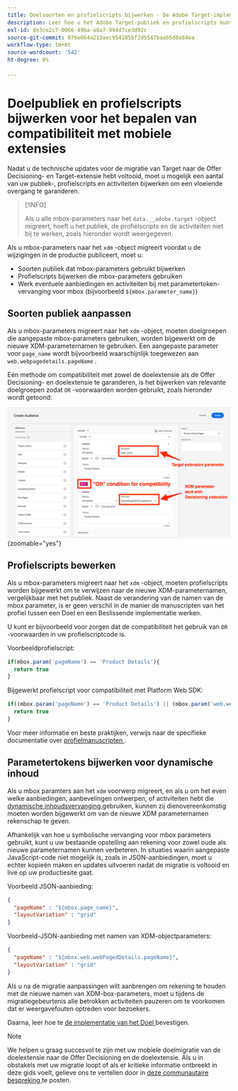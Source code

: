 ```yaml
---
title: Doelsoorten en profielscripts bijwerken - De Adobe Target-implementatie in uw mobiele app migreren naar de Offer Decisioning- en Target-extensie
description: Leer hoe u het Adobe Target-publiek en profielscripts kunt bijwerken voor compatibiliteit met de extensie Offer Decisioning en Target.
exl-id: de3ce2c7-0066-496a-a8a7-994d7ce3d92c
source-git-commit: 876e664a213aec954105bf2d5547baab5d8a84ea
workflow-type: tm+mt
source-wordcount: '542'
ht-degree: 0%

---
```


# Doelpubliek en profielscripts bijwerken voor het bepalen van compatibiliteit met mobiele extensies


Nadat u de technische updates voor de migratie van Target naar de Offer Decisioning- en Target-extensie hebt voltooid, moet u mogelijk een aantal van uw publiek-, profielscripts en activiteiten bijwerken om een vloeiende overgang te garanderen.

>[!INFO]
>
>Als u alle mbox-parameters naar het `data.__adobe.target` -object migreert, hoeft u het publiek, de profielscripts en de activiteiten niet bij te werken, zoals hieronder wordt weergegeven.


Als u mbox-parameters naar het `xdm` -object migreert voordat u de wijzigingen in de productie publiceert, moet u:

* Soorten publiek dat mbox-parameters gebruikt bijwerken
* Profielscripts bijwerken die mbox-parameters gebruiken
* Werk eventuele aanbiedingen en activiteiten bij met parametertoken-vervanging voor mbox (bijvoorbeeld `${mbox.parameter_name}`)

## Soorten publiek aanpassen

Als u mbox-parameters migreert naar het `xdm` -object, moeten doelgroepen die aangepaste mbox-parameters gebruiken, worden bijgewerkt om de nieuwe XDM-parameternamen te gebruiken. Een aangepaste parameter voor `page_name` wordt bijvoorbeeld waarschijnlijk toegewezen aan `web.webpagedetails.pageName` .

Eén methode om compatibiliteit met zowel de doelextensie als de Offer Decisioning- en doelextensie te garanderen, is het bijwerken van relevante doelgroepen zodat `OR` -voorwaarden worden gebruikt, zoals hieronder wordt getoond:

![ hoe te om update een publiek van het Doel voor Offer Decisioning en de uitbreidingsverenigbaarheid van het Doel te bekijken ](assets/target-audience-update.png){zoomable="yes"}

## Profielscripts bewerken

Als u mbox-parameters migreert naar het `xdm` -object, moeten profielscripts worden bijgewerkt om te verwijzen naar de nieuwe XDM-parameternamen, vergelijkbaar met het publiek. Naast de verandering van de namen van de mbox parameter, is er geen verschil in de manier de manuscripten van het profiel tussen een Doel en een Beslissende implementatie werken.

U kunt er bijvoorbeeld voor zorgen dat de compatibiliteit het gebruik van `OR` -voorwaarden in uw profielscriptcode is.

Voorbeeldprofielscript:

```Javascript
if(mbox.param('pageName') == 'Product Details'){
  return true
}
```

Bijgewerkt profielscript voor compatibiliteit met Platform Web SDK:

```Javascript
if((mbox.param('pageName') == 'Product Details') || (mbox.param('web.webPageDetails.pageName') =='Product Details')){
  return true
}
```

Voor meer informatie en beste praktijken, verwijs naar de specifieke documentatie over [ profielmanuscripten ](https://experienceleague.adobe.com/nl/docs/target/using/audiences/visitor-profiles/profile-parameters).

## Parametertokens bijwerken voor dynamische inhoud

Als u mbox paramters aan het `xdm` voorwerp migreert, en als u om het even welke aanbiedingen, aanbevelingen ontwerpen, of activiteiten hebt die [ dynamische inhoudsvervanging ](https://experienceleague.adobe.com/nl/docs/target/using/experiences/offers/passing-profile-attributes-to-the-html-offer) gebruiken, kunnen zij dienovereenkomstig moeten worden bijgewerkt om van de nieuwe XDM parameternamen rekenschap te geven.

Afhankelijk van hoe u symbolische vervanging voor mbox parameters gebruikt, kunt u uw bestaande opstelling aan rekening voor zowel oude als nieuwe parameternamen kunnen verbeteren. In situaties waarin aangepaste JavaScript-code niet mogelijk is, zoals in JSON-aanbiedingen, moet u echter kopieën maken en updates uitvoeren nadat de migratie is voltooid en live op uw productiesite gaat.

Voorbeeld JSON-aanbieding:

```JSON
{
  "pageName" : "${mbox.page_name}",
  "layoutVariation" : "grid"
}
```

Voorbeeld-JSON-aanbieding met namen van XDM-objectparameters:

```JSON
{
  "pageName" : "${mbox.web.webPagedDetails.pageName}",
  "layoutVariation" : "grid"
}
```

Als u na de migratie aanpassingen wilt aanbrengen om rekening te houden met de nieuwe namen van XDM-box-parameters, moet u tijdens de migratiegebeurtenis alle betrokken activiteiten pauzeren om te voorkomen dat er weergavefouten optreden voor bezoekers.


Daarna, leer hoe te [ de implementatie van het Doel ](validate.md) bevestigen.

>[!NOTE]
>
>We helpen u graag succesvol te zijn met uw mobiele doelmigratie van de doelextensie naar de Offer Decisioning en de doelextensie. Als u in obstakels met uw migratie loopt of als er kritieke informatie ontbreekt in deze gids voelt, gelieve ons te vertellen door in [ deze communautaire bespreking ](https://experienceleaguecommunities.adobe.com/t5/adobe-experience-platform-data/tutorial-discussion-migrate-target-from-at-js-to-web-sdk/m-p/575587#M463) te posten.
